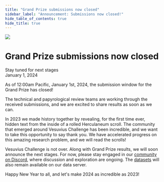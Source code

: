 ```yaml
---
title: "Grand Prize submissions now closed"
sidebar_label: "Announcement: Submissions now closed!"
hide_table_of_contents: true
hide_title: true
---
```


<head>
  <html data-theme="dark" />

  <meta name="description" content="Stay tuned for next stages" />

  <meta property="og:type" content="website" />
  <meta property="og:url" content="https://scrollprize.org/submissions_closed" />
  <meta property="og:title" content="Grand Prize submissions now closed" />
  <meta property="og:description" content="Stay tuned for next stages" />
  <meta property="og:image" content="https://scrollprize.org/img/firstletters/purple_card-new.webp" />

  <meta property="twitter:card" content="summary_large_image" />
  <meta property="twitter:url" content="https://scrollprize.org/submissions_closed" />
  <meta property="twitter:title" content="Grand Prize Submissions Now Closed" />
  <meta property="twitter:description" content="Stay tuned for next stages" />
  <meta property="twitter:image" content="https://scrollprize.org/img/firstletters/purple_card-new.webp" />
</head>

<img src="/img/firstletters/composite_thumb.webp" />

<h1 className="color-white text-4xl md:text-7xl font-black !mb-2 leading-none tracking-tighter">
  Grand Prize submissions <span style={{
    background:
      "radial-gradient(53.44% 245.78% at 13.64% 46.56%, #F5653F 0%, #D53A17 100%)",
    WebkitBackgroundClip: "text",
    WebkitTextFillColor: "transparent",
    backgroundClip: "text",
    textFillColor: "transparent",
  }}>now closed</span>
</h1>

<div className="md:text-3xl text-lg font-medium mt-6 mb-2 opacity-80 leading-none tracking-tight">Stay tuned for next stages</div>

<div className="opacity-60 mb-8 italic">January 1, 2024</div>

As of 12:00am Pacific, January 1st, 2024, the submission window for the Grand Prize has closed!

The technical and papyrological review teams are working through the received submissions, and we are excited to share results as soon as we can.

In 2023 we made history together by revealing, for the first time ever, hidden text from the inside of a rolled Herculaneum scroll.
The community that emerged around Vesuvius Challenge has been incredible, and we want to take this opportunity to say thank you.
We have accelerated progress on this amazing research problem, and we will read the scrolls!

Vesuvius Challenge is not over.
Along with Grand Prize results, we will soon announce the next stages.
For now, please stay engaged in our [community on Discord](https://discord.gg/V4fJhvtaQn), where discussion and exploration are ongoing.
The [datasets](data) will also remain available on our data server.

Happy New Year to all, and let's make 2024 as incredible as 2023!
